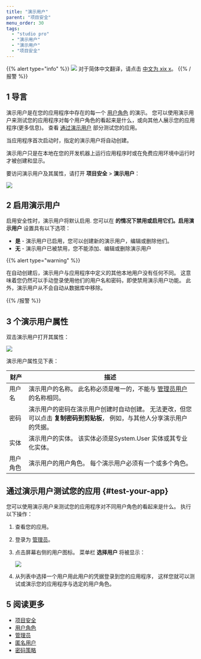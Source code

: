 ```yaml
---
title: "演示用户"
parent: "项目安全"
menu_order: 30
tags:
  - "studio pro"
  - "演示用户"
  - "演示用户"
  - "项目安全"
---
```


{{% alert type="info" %}}
<img src="attachments/chinese-translation/china.png" style="display: inline-block; margin: 0" /> 对于简体中文翻译，请点击 [中文为 xix x](https://cdn.mendix.tencent-cloud.com/documentation/refguide8/demo-users.pdf)。
{{% /报警 %}}

## 1 导言

演示用户是在您的应用程序中存在的每一个 [用户角色](user-roles) 的演示。 您可以使用演示用户来测试您的应用程序对每个用户角色的看起来是什么，或向其他人展示您的应用程序(更多信息)。 查看 [通过演示用户](#test-your-app) 部分测试您的应用。

当应用程序首次启动时，指定的演示用户将自动创建。

演示用户只是在本地在您的开发机器上运行应用程序时或在免费应用环境中运行时才被创建和显示。

要访问演示用户及其属性，请打开 **项目安全** > **演示用户**：

![](attachments/demo-users/demo-users-tab.png)

## 2 启用演示用户

启用安全性时，演示用户将默认启用. 您可以在 **的情况下禁用或启用它们。启用演示用户** 设置具有以下选项：

* **是** - 演示用户已启用，您可以创建新的演示用户，编辑或删除他们。
* **无** - 演示用户已被禁用，您不能添加、编辑或删除演示用户

{{% alert type="warning" %}}

在自动创建后，演示用户与应用程序中定义的其他本地用户没有任何不同。 这意味着您仍然可以手动登录使用他们的用户名和密码，即使禁用演示用户功能。 此外，演示用户从不会自动从数据库中移除。

{{% /报警 %}}

## 3 个演示用户属性

双击演示用户打开其属性：

![](attachments/demo-users/demo-user-properties.png)

演示用户属性见下表：

| 财产   | 描述                                                               |
| ---- | ---------------------------------------------------------------- |
| 用户名  | 演示用户的名称。 此名称必须是唯一的，不能与 [管理员用户](administrator) 的名称相同。             |
| 密码   | 演示用户的密码在演示用户创建时自动创建。 无法更改，但您可以点击 **复制密码到剪贴板**， 例如，与其他人分享演示用户的凭据。 |
| 实体   | 演示用户的实体。 该实体必须是System.User 实体或其专业化实体。                            |
| 用户角色 | 演示用户的用户角色。 每个演示用户必须有一个或多个角色。                                     |

## 通过演示用户测试您的应用 {#test-your-app}

您可以使用演示用户来测试您的应用程序对不同用户角色的看起来是什么。 执行以下操作：

1. 查看您的应用。
2. 登录为 [管理员](administrator)。
3.  点击屏幕右侧的用户图标。 菜单栏 **选择用户** 将被显示：

    ![](attachments/demo-users/demo-users-example.png)

4. 从列表中选择一个用户用此用户的凭据登录到您的应用程序， 这样您就可以测试或演示您的应用程序与选定的用户角色。

## 5 阅读更多

* [项目安全](项目安全)
* [用户角色](user-roles)
* [管理员](管理员)
* [匿名用户](anonymous-users)
* [密码策略](password-policy)
